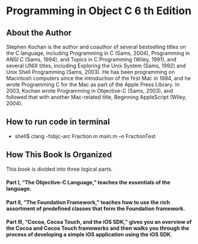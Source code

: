 # Programming in Object C 6 th Edition

## About the Author
Stephen Kochan is the author and coauthor of several bestselling titles on the C language, including Programming in C (Sams, 2004), Programming in ANSI C (Sams, 1994), and Topics in C Programming (Wiley, 1991), and several UNIX titles, including Exploring the Unix System (Sams, 1992) and Unix Shell Programming (Sams, 2003). He has been programming on Macintosh computers since the introduction of the first Mac in 1984, and he wrote Programming C for the Mac as part of the Apple Press Library. In 2003, Kochan wrote Programming in Objective-C (Sams, 2003), and followed that with another Mac-related title, Beginning AppleScript (Wiley, 2004).


## How to run code in terminal

* shell$ clang -fobjc-arc Fraction.m main.m –o FractionTest

## How This Book Is Organized
This book is divided into three logical parts.

#### Part I, “The Objective-C Language,” teaches the essentials of the language.
#### Part II, “The Foundation Framework,” teaches how to use the rich assortment of predefined classes that form the Foundation framework.
#### Part III, “Cocoa, Cocoa Touch, and the iOS SDK,” gives you an overview of the Cocoa and Cocoa Touch frameworks and then walks you through the process of developing a simple iOS application using the iOS SDK.
